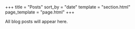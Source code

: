 +++
title = "Posts"
sort_by = "date"
template = "section.html"
page_template = "page.html"
+++

All blog posts will appear here.